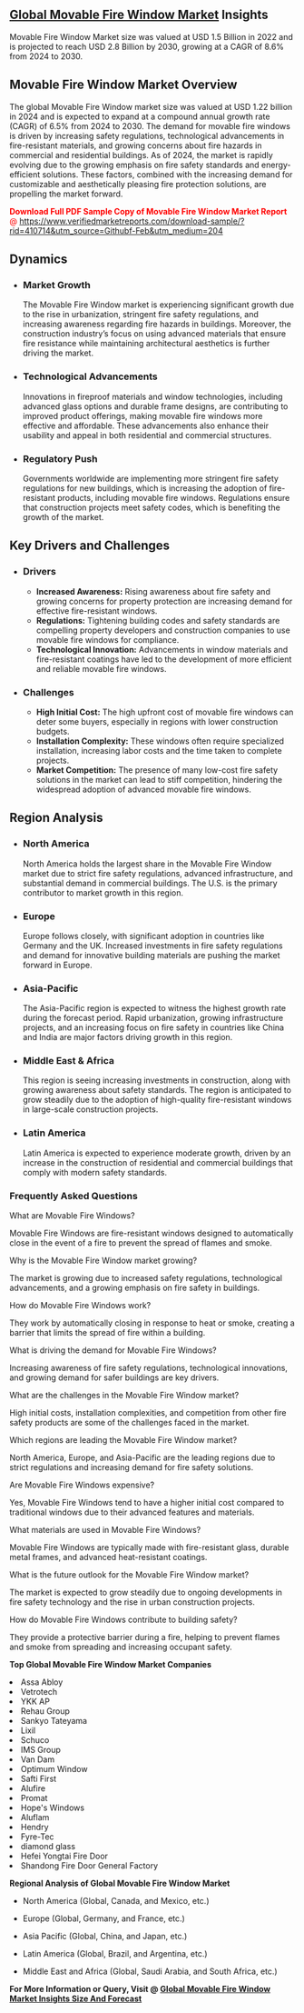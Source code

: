 <h2><a href="https://www.verifiedmarketreports.com/download-sample/?rid=410714&amp;utm_source=Githubf&amp;utm_medium=204" target="_blank">Global Movable Fire Window Market</a> Insights</h2><p>Movable Fire Window Market size was valued at USD 1.5 Billion in 2022 and is projected to reach USD 2.8 Billion by 2030, growing at a CAGR of 8.6% from 2024 to 2030.</p><p> <!DOCTYPE html> <html lang="en"> <head> <meta charset="UTF-8"> <meta name="viewport" content="width=device-width, initial-scale=1.0"> <meta name="description" content="Movable Fire Window Market Size, Dynamics, Key Drivers and Challenges, Regional Analysis"> <title>Movable Fire Window Market Report</title> </head> <body> <h2>Movable Fire Window Market Overview</h2> <p>The global Movable Fire Window market size was valued at USD 1.22 billion in 2024 and is expected to expand at a compound annual growth rate (CAGR) of 6.5% from 2024 to 2030. The demand for movable fire windows is driven by increasing safety regulations, technological advancements in fire-resistant materials, and growing concerns about fire hazards in commercial and residential buildings. As of 2024, the market is rapidly evolving due to the growing emphasis on fire safety standards and energy-efficient solutions. These factors, combined with the increasing demand for customizable and aesthetically pleasing fire protection solutions, are propelling the market forward.</p> <p><p><span class=""><span style="color: #ff0000;"><strong>Download Full PDF Sample Copy of Movable Fire Window Market Report</strong> @ </span><a href="https://www.verifiedmarketreports.com/download-sample/?rid=410714&amp;utm_source=Githubf-Feb&amp;utm_medium=204" target="_blank">https://www.verifiedmarketreports.com/download-sample/?rid=410714&amp;utm_source=Githubf-Feb&amp;utm_medium=204</a></span></p></p> <h2>Dynamics</h2> <ul> <li><h3>Market Growth</h3> The Movable Fire Window market is experiencing significant growth due to the rise in urbanization, stringent fire safety regulations, and increasing awareness regarding fire hazards in buildings. Moreover, the construction industry’s focus on using advanced materials that ensure fire resistance while maintaining architectural aesthetics is further driving the market.</li> <li><h3>Technological Advancements</h3> Innovations in fireproof materials and window technologies, including advanced glass options and durable frame designs, are contributing to improved product offerings, making movable fire windows more effective and affordable. These advancements also enhance their usability and appeal in both residential and commercial structures.</li> <li><h3>Regulatory Push</h3> Governments worldwide are implementing more stringent fire safety regulations for new buildings, which is increasing the adoption of fire-resistant products, including movable fire windows. Regulations ensure that construction projects meet safety codes, which is benefiting the growth of the market.</li> </ul> <h2>Key Drivers and Challenges</h2> <ul> <li><h3>Drivers</h3> <ul> <li><strong>Increased Awareness:</strong> Rising awareness about fire safety and growing concerns for property protection are increasing demand for effective fire-resistant windows.</li> <li><strong>Regulations:</strong> Tightening building codes and safety standards are compelling property developers and construction companies to use movable fire windows for compliance.</li> <li><strong>Technological Innovation:</strong> Advancements in window materials and fire-resistant coatings have led to the development of more efficient and reliable movable fire windows.</li> </ul> </li> <li><h3>Challenges</h3> <ul> <li><strong>High Initial Cost:</strong> The high upfront cost of movable fire windows can deter some buyers, especially in regions with lower construction budgets.</li> <li><strong>Installation Complexity:</strong> These windows often require specialized installation, increasing labor costs and the time taken to complete projects.</li> <li><strong>Market Competition:</strong> The presence of many low-cost fire safety solutions in the market can lead to stiff competition, hindering the widespread adoption of advanced movable fire windows.</li> </ul> </li> </ul> <h2>Region Analysis</h2> <ul> <li><h3>North America</h3> North America holds the largest share in the Movable Fire Window market due to strict fire safety regulations, advanced infrastructure, and substantial demand in commercial buildings. The U.S. is the primary contributor to market growth in this region.</li> <li><h3>Europe</h3> Europe follows closely, with significant adoption in countries like Germany and the UK. Increased investments in fire safety regulations and demand for innovative building materials are pushing the market forward in Europe.</li> <li><h3>Asia-Pacific</h3> The Asia-Pacific region is expected to witness the highest growth rate during the forecast period. Rapid urbanization, growing infrastructure projects, and an increasing focus on fire safety in countries like China and India are major factors driving growth in this region.</li> <li><h3>Middle East & Africa</h3> This region is seeing increasing investments in construction, along with growing awareness about safety standards. The region is anticipated to grow steadily due to the adoption of high-quality fire-resistant windows in large-scale construction projects.</li> <li><h3>Latin America</h3> Latin America is expected to experience moderate growth, driven by an increase in the construction of residential and commercial buildings that comply with modern safety standards.</li> </ul> <h3>Frequently Asked Questions</h3> <p>What are Movable Fire Windows?</p> <p>Movable Fire Windows are fire-resistant windows designed to automatically close in the event of a fire to prevent the spread of flames and smoke.</p> <p>Why is the Movable Fire Window market growing?</p> <p>The market is growing due to increased safety regulations, technological advancements, and a growing emphasis on fire safety in buildings.</p> <p>How do Movable Fire Windows work?</p> <p>They work by automatically closing in response to heat or smoke, creating a barrier that limits the spread of fire within a building.</p> <p>What is driving the demand for Movable Fire Windows?</p> <p>Increasing awareness of fire safety regulations, technological innovations, and growing demand for safer buildings are key drivers.</p> <p>What are the challenges in the Movable Fire Window market?</p> <p>High initial costs, installation complexities, and competition from other fire safety products are some of the challenges faced in the market.</p> <p>Which regions are leading the Movable Fire Window market?</p> <p>North America, Europe, and Asia-Pacific are the leading regions due to strict regulations and increasing demand for fire safety solutions.</p> <p>Are Movable Fire Windows expensive?</p> <p>Yes, Movable Fire Windows tend to have a higher initial cost compared to traditional windows due to their advanced features and materials.</p> <p>What materials are used in Movable Fire Windows?</p> <p>Movable Fire Windows are typically made with fire-resistant glass, durable metal frames, and advanced heat-resistant coatings.</p> <p>What is the future outlook for the Movable Fire Window market?</p> <p>The market is expected to grow steadily due to ongoing developments in fire safety technology and the rise in urban construction projects.</p> <p>How do Movable Fire Windows contribute to building safety?</p> <p>They provide a protective barrier during a fire, helping to prevent flames and smoke from spreading and increasing occupant safety.</p> </body> </html> </p><p><strong>Top Global Movable Fire Window Market Companies</strong></p><div data-test-id=""><p><li>Assa Abloy</li><li> Vetrotech</li><li> YKK AP</li><li> Rehau Group</li><li> Sankyo Tateyama</li><li> Lixil</li><li> Schuco</li><li> IMS Group</li><li> Van Dam</li><li> Optimum Window</li><li> Safti First</li><li> Alufire</li><li> Promat</li><li> Hope's Windows</li><li> Aluflam</li><li> Hendry</li><li> Fyre-Tec</li><li> diamond glass</li><li> Hefei Yongtai Fire Door</li><li> Shandong Fire Door General Factory</li></p><div><strong>Regional Analysis of&nbsp;Global Movable Fire Window Market</strong></div><ul><li dir="ltr"><p dir="ltr">North America&nbsp;(Global, Canada, and Mexico, etc.)</p></li><li dir="ltr"><p dir="ltr">Europe (Global, Germany, and France, etc.)</p></li><li dir="ltr"><p dir="ltr">Asia Pacific&nbsp;(Global, China, and Japan, etc.)</p></li><li dir="ltr"><p dir="ltr">Latin America&nbsp;(Global, Brazil, and Argentina, etc.)</p></li><li dir="ltr">Middle East and Africa&nbsp;(Global, Saudi Arabia, and South Africa, etc.)</li></ul><p><strong>For More Information or Query, Visit @&nbsp;</strong><strong><a href="https://www.verifiedmarketreports.com/product/movable-fire-window-market/?utm_source=Githubf&amp;utm_medium=204" target="_blank">Global Movable Fire Window Market Insights Size And Forecast</a></strong></p></div>

